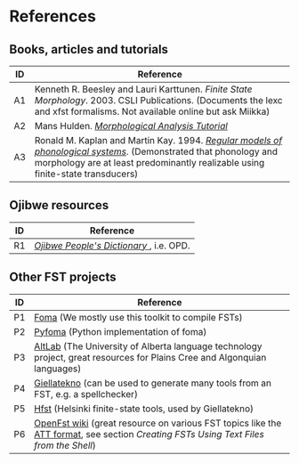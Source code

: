 # References

## Books, articles and tutorials

| ID | Reference |
|----|----|
| A1 | Kenneth R. Beesley and Lauri Karttunen. *Finite State Morphology*. 2003. CSLI Publications. (Documents the lexc and xfst formalisms. Not available online but ask Miikka) |
| A2 | Mans Hulden. [*Morphological Analysis Tutorial*](https://fomafst.github.io/morphtut.html) |
| A3 | Ronald M. Kaplan and Martin Kay. 1994. [*Regular models of phonological systems*](https://aclanthology.org/J94-3001.pdf). (Demonstrated that phonology and morphology are at least predominantly realizable using finite-state transducers) |

## Ojibwe resources

| ID | Reference |
|----|----|
| R1 | [*Ojibwe People's Dictionary* ](https://ojibwe.lib.umn.edu/), i.e. OPD. |

## Other FST projects

| ID | Reference |
|----|----|
| P1 | [Foma](https://github.com/mhulden/foma/tree/master) (We mostly use this toolkit to compile FSTs) |
| P2 | [Pyfoma](https://github.com/mhulden/pyfoma/tree/main) (Python implementation of foma) |
| P3 | [AltLab](https://altlab.ualberta.ca/) (The University of Alberta language technology project, great resources for Plains Cree and Algonquian languages) |
| P4 | [Giellatekno](https://giellatekno.uit.no/index.eng.html) (can be used to generate many tools from an FST, e.g. a spellchecker) |
| P5 | [Hfst](https://github.com/hfst/hfst) (Helsinki finite-state tools, used by Giellatekno) |
| P6 | [OpenFst wiki](https://www.openfst.org/twiki/bin/view/FST/WebHome) (great resource on various FST topics like the [ATT format](https://www.openfst.org/twiki/bin/view/FST/FstQuickTour), see section *Creating FSTs Using Text Files from the Shell*) |
